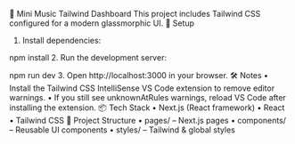 🎵 Mini Music Tailwind Dashboard
This project includes Tailwind CSS configured for a modern glassmorphic UI.
🚀 Setup
1. Install dependencies:

npm install
2. Run the development server:

npm run dev
3. Open http://localhost:3000 in your browser.
🛠 Notes
• Install the Tailwind CSS IntelliSense VS Code extension to remove editor warnings.
• If you still see unknownAtRules warnings, reload VS Code after installing the extension.
📦 Tech Stack
• Next.js (React framework)
• React
• Tailwind CSS
📂 Project Structure
• pages/ – Next.js pages
• components/ – Reusable UI components
• styles/ – Tailwind & global styles
